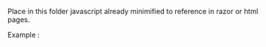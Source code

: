 Place in this folder javascript already minimified to reference in razor or html pages.

Example :
<script src="js/elevator.js"></script>